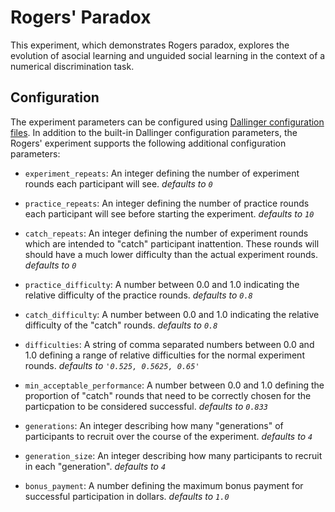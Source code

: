 # Rogers' Paradox

This experiment, which demonstrates Rogers paradox, explores the evolution of asocial learning and unguided social learning in the context of a numerical discrimination task.


## Configuration

The experiment parameters can be configured using [Dallinger configuration files](https://dallinger.readthedocs.io/en/latest/configuration.html). In addition to the built-in Dallinger configuration parameters, the Rogers' experiment supports the following additional configuration parameters:

* `experiment_repeats`: An integer defining the number of experiment rounds each participant will see. *defaults to `0`*

* `practice_repeats`: An integer defining the number of practice rounds each participant will see before starting the experiment. *defaults to `10`*

* `catch_repeats`: An integer defining the number of experiment rounds which are intended to "catch" participant inattention. These rounds will should have a much lower difficulty than the actual experiment rounds. *defaults to `0`*

* `practice_difficulty`: A number between 0.0 and 1.0 indicating the relative difficulty of the practice rounds. *defaults to `0.8`*

* `catch_difficulty`: A number between 0.0 and 1.0 indicating the relative difficulty of the "catch" rounds. *defaults to `0.8`*

* `difficulties`: A string of comma separated numbers between 0.0 and 1.0 defining a range of relative difficulties for the normal experiment rounds. *defaults to `'0.525, 0.5625, 0.65'`*

* `min_acceptable_performance`: A number between 0.0 and 1.0 defining the proportion of "catch" rounds that need to be correctly chosen for the particpation to be considered successful. *defaults to `0.833`*

* `generations`: An integer describing how many "generations" of participants to recruit over the course of the experiment. *defaults to `4`*

* `generation_size`: An integer describing how many participants to recruit in each "generation". *defaults to `4`*

* `bonus_payment`: A number defining the maximum bonus payment for successful participation in dollars. *defaults to `1.0`*
